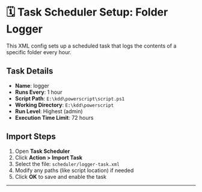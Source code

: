 # 🗓️ Task Scheduler Setup: Folder Logger

This XML config sets up a scheduled task that logs the contents of a specific folder every hour.

## Task Details

- **Name**: logger
- **Runs Every**: 1 hour
- **Script Path**: `E:\kdd\powerscript\script.ps1`
- **Working Directory**: `E:\kdd\powerscript`
- **Run Level**: Highest (admin)
- **Execution Time Limit**: 72 hours

## Import Steps

1. Open **Task Scheduler**
2. Click **Action > Import Task**
3. Select the file: `scheduler/logger-task.xml`
4. Modify any paths (like script location) if needed
5. Click **OK** to save and enable the task

---
